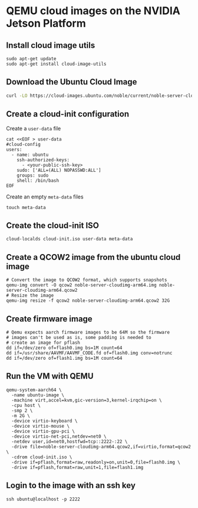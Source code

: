 # QEMU cloud images on the NVIDIA Jetson Platform

## Install cloud image utils

```
sudo apt-get update
sudo apt-get install cloud-image-utils
```

## Download the Ubuntu Cloud Image

```bash
curl -LO https://cloud-images.ubuntu.com/noble/current/noble-server-cloudimg-arm64.img
```

## Create a cloud-init configuration

Create a `user-data` file
```
cat <<EOF > user-data
#cloud-config
users:
  - name: ubuntu
    ssh-authorized-keys:
      - <your-public-ssh-key>
    sudo: ['ALL=(ALL) NOPASSWD:ALL']
    groups: sudo
    shell: /bin/bash
EOF
```

Create an empty `meta-data` files
```
touch meta-data
```

## Create the cloud-init ISO

```
cloud-localds cloud-init.iso user-data meta-data
```

## Create a QCOW2 image from the ubuntu cloud image

```
# Convert the image to QCOW2 format, which supports snapshots
qemu-img convert -O qcow2 noble-server-cloudimg-arm64.img noble-server-cloudimg-arm64.qcow2
# Resize the image
qemu-img resize -f qcow2 noble-server-cloudimg-arm64.qcow2 32G
```

## Create firmware image

```
# Qemu expects aarch firmware images to be 64M so the firmware
# images can't be used as is, some padding is needed to
# create an image for pflash
dd if=/dev/zero of=flash0.img bs=1M count=64
dd if=/usr/share/AAVMF/AAVMF_CODE.fd of=flash0.img conv=notrunc
dd if=/dev/zero of=flash1.img bs=1M count=64
```

## Run the VM with QEMU

```
qemu-system-aarch64 \
  -name ubuntu-image \
  -machine virt,accel=kvm,gic-version=3,kernel-irqchip=on \
  -cpu host \
  -smp 2 \
  -m 2G \
  -device virtio-keyboard \
  -device virtio-mouse \
  -device virtio-gpu-pci \
  -device virtio-net-pci,netdev=net0 \
  -netdev user,id=net0,hostfwd=tcp::2222-:22 \
  -drive file=noble-server-cloudimg-arm64.qcow2,if=virtio,format=qcow2 \
  -cdrom cloud-init.iso \
  -drive if=pflash,format=raw,readonly=on,unit=0,file=flash0.img \
  -drive if=pflash,format=raw,unit=1,file=flash1.img
```

## Login to the image with an ssh key

```
ssh ubuntu@localhost -p 2222
```
